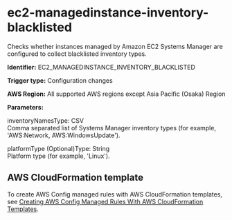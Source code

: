 # ec2\-managedinstance\-inventory\-blacklisted<a name="ec2-managedinstance-inventory-blacklisted"></a>

Checks whether instances managed by Amazon EC2 Systems Manager are configured to collect blacklisted inventory types\. 

**Identifier:** EC2\_MANAGEDINSTANCE\_INVENTORY\_BLACKLISTED

**Trigger type:** Configuration changes

**AWS Region:** All supported AWS regions except Asia Pacific \(Osaka\) Region

**Parameters:**

inventoryNamesType: CSV  
Comma separated list of Systems Manager inventory types \(for example, 'AWS:Network, AWS:WindowsUpdate'\)\.

platformType \(Optional\)Type: String  
Platform type \(for example, 'Linux'\)\.

## AWS CloudFormation template<a name="w29aac11c33c17b7d151c15"></a>

To create AWS Config managed rules with AWS CloudFormation templates, see [Creating AWS Config Managed Rules With AWS CloudFormation Templates](aws-config-managed-rules-cloudformation-templates.md)\.